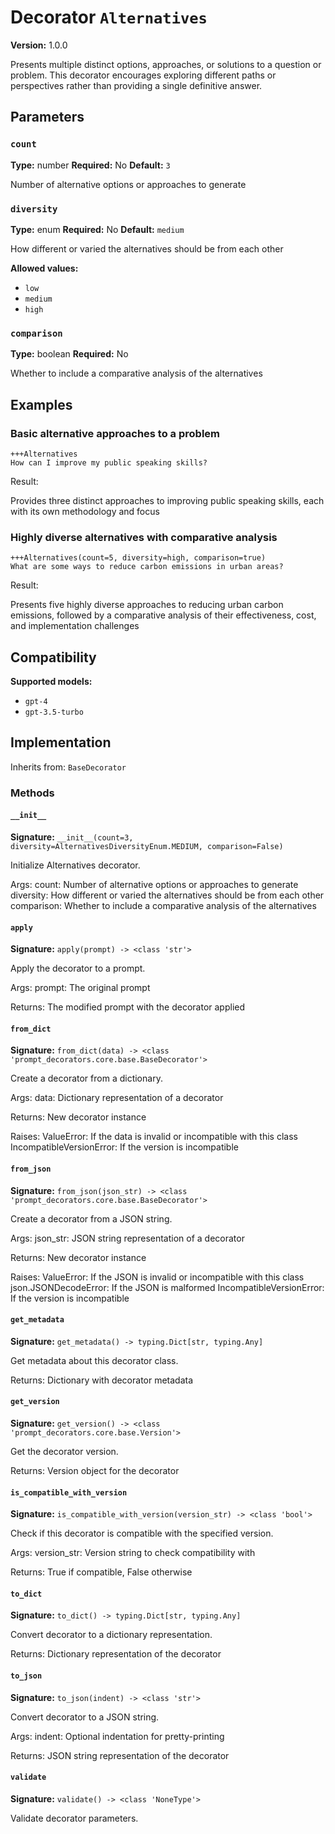 # Decorator `Alternatives`

**Version:** 1.0.0

Presents multiple distinct options, approaches, or solutions to a question or problem. This decorator encourages exploring different paths or perspectives rather than providing a single definitive answer.

## Parameters

### `count`

**Type:** number
**Required:** No
**Default:** `3`

Number of alternative options or approaches to generate

### `diversity`

**Type:** enum
**Required:** No
**Default:** `medium`

How different or varied the alternatives should be from each other

**Allowed values:**

- `low`
- `medium`
- `high`

### `comparison`

**Type:** boolean
**Required:** No

Whether to include a comparative analysis of the alternatives

## Examples

### Basic alternative approaches to a problem

```
+++Alternatives
How can I improve my public speaking skills?
```

Result:

Provides three distinct approaches to improving public speaking skills, each with its own methodology and focus

### Highly diverse alternatives with comparative analysis

```
+++Alternatives(count=5, diversity=high, comparison=true)
What are some ways to reduce carbon emissions in urban areas?
```

Result:

Presents five highly diverse approaches to reducing urban carbon emissions, followed by a comparative analysis of their effectiveness, cost, and implementation challenges

## Compatibility

**Supported models:**

- `gpt-4`
- `gpt-3.5-turbo`

## Implementation

Inherits from: `BaseDecorator`

### Methods

#### `__init__`

**Signature:** `__init__(count=3, diversity=AlternativesDiversityEnum.MEDIUM, comparison=False)`

Initialize Alternatives decorator.

Args:
    count: Number of alternative options or approaches to generate
    diversity: How different or varied the alternatives should be from each other
    comparison: Whether to include a comparative analysis of the alternatives

#### `apply`

**Signature:** `apply(prompt) -> <class 'str'>`

Apply the decorator to a prompt.

Args:
    prompt: The original prompt

Returns:
    The modified prompt with the decorator applied

#### `from_dict`

**Signature:** `from_dict(data) -> <class 'prompt_decorators.core.base.BaseDecorator'>`

Create a decorator from a dictionary.

Args:
    data: Dictionary representation of a decorator

Returns:
    New decorator instance

Raises:
    ValueError: If the data is invalid or incompatible with this class
    IncompatibleVersionError: If the version is incompatible

#### `from_json`

**Signature:** `from_json(json_str) -> <class 'prompt_decorators.core.base.BaseDecorator'>`

Create a decorator from a JSON string.

Args:
    json_str: JSON string representation of a decorator

Returns:
    New decorator instance

Raises:
    ValueError: If the JSON is invalid or incompatible with this class
    json.JSONDecodeError: If the JSON is malformed
    IncompatibleVersionError: If the version is incompatible

#### `get_metadata`

**Signature:** `get_metadata() -> typing.Dict[str, typing.Any]`

Get metadata about this decorator class.

Returns:
    Dictionary with decorator metadata

#### `get_version`

**Signature:** `get_version() -> <class 'prompt_decorators.core.base.Version'>`

Get the decorator version.

Returns:
    Version object for the decorator

#### `is_compatible_with_version`

**Signature:** `is_compatible_with_version(version_str) -> <class 'bool'>`

Check if this decorator is compatible with the specified version.

Args:
    version_str: Version string to check compatibility with

Returns:
    True if compatible, False otherwise

#### `to_dict`

**Signature:** `to_dict() -> typing.Dict[str, typing.Any]`

Convert decorator to a dictionary representation.

Returns:
    Dictionary representation of the decorator

#### `to_json`

**Signature:** `to_json(indent) -> <class 'str'>`

Convert decorator to a JSON string.

Args:
    indent: Optional indentation for pretty-printing

Returns:
    JSON string representation of the decorator

#### `validate`

**Signature:** `validate() -> <class 'NoneType'>`

Validate decorator parameters.

